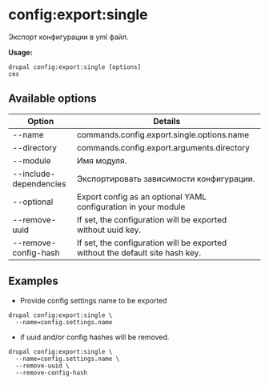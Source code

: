 # config:export:single
Экспорт конфигурации в yml файл.

**Usage:**
```
drupal config:export:single [options]
ces
```

## Available options
Option | Details
-------|-------------
--name | commands.config.export.single.options.name
--directory | commands.config.export.arguments.directory
--module | Имя модуля.
--include-dependencies | Экспортировать зависимости конфигурации.
--optional | Export config as an optional YAML configuration in your module
--remove-uuid | If set, the configuration will be exported without uuid key.
--remove-config-hash | If set, the configuration will be exported without the default site hash key.

## Examples
* Provide config settings name to be exported
```
drupal config:export:single \
  --name=config.settings.name
```
* if uuid and/or config hashes will be removed.
```
drupal config:export:single \
  --name=config.settings.name \
  --remove-uuid \
  --remove-config-hash
```
